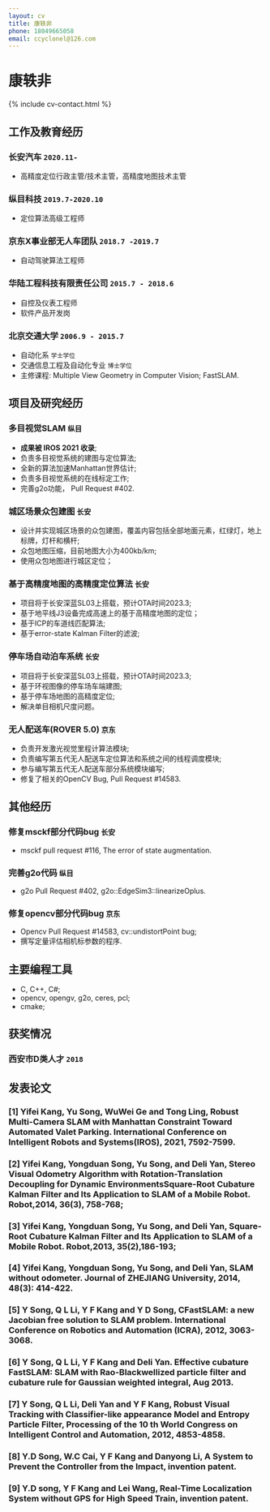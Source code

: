 ```yaml
---
layout: cv
title: 康轶非 
phone: 18049665058
email: ccyclonel@126.com
---
```

# 康轶非

<!--
include contact information from the front matter
Supported arguments:
    - homepage: url, text
    - phone
    - email
-->
{% include cv-contact.html %}

## 工作及教育经历
### __长安汽车__ `2020.11-`
- 高精度定位行政主管/技术主管，高精度地图技术主管

### __纵目科技__ `2019.7-2020.10`
- 定位算法高级工程师   

### __京东X事业部无人车团队__ `2018.7 -2019.7`
- 自动驾驶算法工程师

### __华陆工程科技有限责任公司__ `2015.7 - 2018.6`
- 自控及仪表工程师
- 软件产品开发岗

### __北京交通大学__ `2006.9 - 2015.7`
- 自动化系 `学士学位`
- 交通信息工程及自动化专业 `博士学位`
- 主修课程: Multiple View Geometry in Computer Vision; FastSLAM.

## 项目及研究经历
### __多目视觉SLAM__ `纵目`
- **成果被 IROS 2021 收录**;
- 负责多目视觉系统的建图与定位算法;
- 全新的算法加速Manhattan世界估计;
- 负责多目视觉系统的在线标定工作;
- 完善g2o功能， Pull Request #402.

### __城区场景众包建图__ `长安`
- 设计并实现城区场景的众包建图，覆盖内容包括全部地面元素，红绿灯，地上标牌，灯杆和横杆;
- 众包地图压缩，目前地图大小为400kb/km;
- 使用众包地图进行城区定位；

### __基于高精度地图的高精度定位算法__ `长安`
- 项目将于长安深蓝SL03上搭载，预计OTA时间2023.3;
- 基于地平线J3设备完成高速上的基于高精度地图的定位；
- 基于ICP的车道线匹配算法;
- 基于error-state Kalman Filter的滤波;

### __停车场自动泊车系统__ `长安`
- 项目将于长安深蓝SL03上搭载，预计OTA时间2023.3;
- 基于环视图像的停车场车端建图;
- 基于停车场地图的高精度定位;
- 解决单目相机尺度问题。

### __无人配送车(ROVER 5.0)__ `京东`
- 负责开发激光视觉里程计算法模块;
- 负责编写第五代无人配送车定位算法和系统之间的线程调度模块;
- 参与编写第五代无人配送车部分系统模块编写;
- 修复了相关的OpenCV Bug, Pull Request #14583.

## 其他经历

### __修复msckf部分代码bug__ `长安`
- msckf pull request #116, The error of state augmentation.

### __完善g2o代码__ `纵目`
- g2o Pull Request #402, g2o::EdgeSim3::linearizeOplus.

### __修复opencv部分代码bug__ `京东`
- Opencv Pull Request #14583, cv::undistortPoint bug;
- 撰写定量评估相机标参数的程序.

## 主要编程工具
- C, C++, C#;
- opencv, opengv, g2o, ceres, pcl;
- cmake;

## 获奖情况

### 西安市D类人才 `2018`

## 发表论文

### [1] __Yifei Kang__, Yu Song, WuWei Ge and Tong Ling, Robust Multi-Camera SLAM with Manhattan Constraint Toward Automated Valet Parking. International Conference on Intelligent Robots and Systems(__IROS__), 2021, 7592-7599.
### [2] __Yifei Kang__, Yongduan Song, Yu Song, and Deli Yan, Stereo Visual Odometry Algorithm with Rotation-Translation Decoupling for Dynamic EnvironmentsSquare-Root Cubature Kalman Filter and Its Application to SLAM of a Mobile Robot. Robot,2014, 36(3), 758-768;
### [3] __Yifei Kang__, Yongduan Song, Yu Song, and Deli Yan, Square-Root Cubature Kalman Filter and Its Application to SLAM of a Mobile Robot. Robot,2013, 35(2),186-193;
### [4] __Yifei Kang__, Yongduan Song, Yu Song, and Deli Yan, SLAM without odometer. Journal of ZHEJIANG University, 2014, 48(3): 414-422.
### [5] Y Song, Q L Li, __Y F Kang__ and Y D Song, CFastSLAM: a new Jacobian free solution to SLAM problem. International Conference on Robotics and Automation (__ICRA__), 2012, 3063-3068.
### [6] Y Song, Q L Li, __Y F Kang__ and Deli Yan. Effective cubature FastSLAM: SLAM with Rao-Blackwellized particle filter and cubature rule for Gaussian weighted integral, Aug 2013.
### [7] Y Song, Q L Li, Deli Yan and __Y F Kang__, Robust Visual Tracking with Classifier-like appearance Model and Entropy Particle Filter, Processing of the 10 th World Congress on Intelligent Control and Automation, 2012, 4853-4858.
### [8] Y.D Song, W.C Cai, __Y F Kang__ and Danyong Li, A System to Prevent the Controller from the Impact, invention patent.
### [9] Y.D song, __Y F Kang__ and Lei Wang, Real-Time Localization System without GPS for High Speed Train, invention patent.


<!-- ### Footer

Last updated: May 2013 -->
